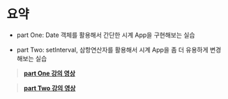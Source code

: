 # 요약

- part One: Date 객체를 활용해서 간단한 시계 App을 구현해보는 실습

- part Two: setInterval, 삼항연산자를 활용해서 시계 App을 좀 더 유용하게 변경해보는 실습

> **[part One 강의 영상](https://youtu.be/f0nBj0YMBUI)**

> **[part Two 강의 영상](https://youtu.be/jstjlCZa7nA)**